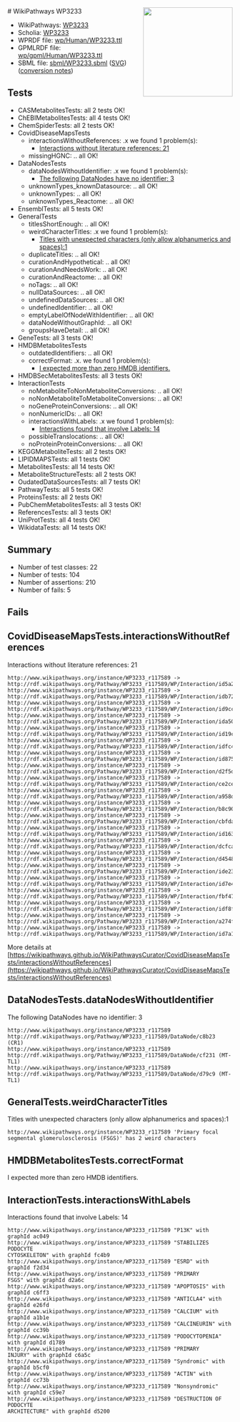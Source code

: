 <img style="float: right; width: 200px" src="../logo.png" />
# WikiPathways WP3233

* WikiPathways: [WP3233](https://identifiers.org/wikipathways:WP3233)
* Scholia: [WP3233](https://scholia.toolforge.org/wikipathways/WP3233)
* WPRDF file: [wp/Human/WP3233.ttl](../wp/Human/WP3233.ttl)
* GPMLRDF file: [wp/gpml/Human/WP3233.ttl](../wp/gpml/Human/WP3233.ttl)
* SBML file: [sbml/WP3233.sbml](../sbml/WP3233.sbml) ([SVG](../sbml/WP3233.svg)) ([conversion notes](../sbml/WP3233.txt))

## Tests
* CASMetabolitesTests: all 2 tests OK!
* ChEBIMetabolitesTests: all 4 tests OK!
* ChemSpiderTests: all 2 tests OK!
* CovidDiseaseMapsTests
    * interactionsWithoutReferences: .x we found 1 problem(s):
        * [Interactions without literature references: 21](#9701cd01)
    * missingHGNC: .. all OK!
* DataNodesTests
    * dataNodesWithoutIdentifier: .x we found 1 problem(s):
        * [The following DataNodes have no identifier: 3](#d2d32fa2)
    * unknownTypes_knownDatasource: .. all OK!
    * unknownTypes: .. all OK!
    * unknownTypes_Reactome: .. all OK!
* EnsemblTests: all 5 tests OK!
* GeneralTests
    * titlesShortEnough: .. all OK!
    * weirdCharacterTitles: .x we found 1 problem(s):
        * [Titles with unexpected characters (only allow alphanumerics and spaces):1](#fda87b3f)
    * duplicateTitles: .. all OK!
    * curationAndHypothetical: .. all OK!
    * curationAndNeedsWork: .. all OK!
    * curationAndReactome: .. all OK!
    * noTags: .. all OK!
    * nullDataSources: .. all OK!
    * undefinedDataSources: .. all OK!
    * undefinedIdentifier: .. all OK!
    * emptyLabelOfNodeWithIdentifier: .. all OK!
    * dataNodeWithoutGraphId: .. all OK!
    * groupsHaveDetail: .. all OK!
* GeneTests: all 3 tests OK!
* HMDBMetabolitesTests
    * outdatedIdentifiers: .. all OK!
    * correctFormat: .x. we found 1 problem(s):
        * [I expected more than zero HMDB identifiers.](#ad154c1e)
* HMDBSecMetabolitesTests: all 3 tests OK!
* InteractionTests
    * noMetaboliteToNonMetaboliteConversions: .. all OK!
    * noNonMetaboliteToMetaboliteConversions: .. all OK!
    * noGeneProteinConversions: .. all OK!
    * nonNumericIDs: .. all OK!
    * interactionsWithLabels: .x we found 1 problem(s):
        * [Interactions found that involve Labels: 14](#fe97a8bc)
    * possibleTranslocations: .. all OK!
    * noProteinProteinConversions: .. all OK!
* KEGGMetaboliteTests: all 2 tests OK!
* LIPIDMAPSTests: all 1 tests OK!
* MetabolitesTests: all 14 tests OK!
* MetaboliteStructureTests: all 2 tests OK!
* OudatedDataSourcesTests: all 7 tests OK!
* PathwayTests: all 5 tests OK!
* ProteinsTests: all 2 tests OK!
* PubChemMetabolitesTests: all 3 tests OK!
* ReferencesTests: all 3 tests OK!
* UniProtTests: all 4 tests OK!
* WikidataTests: all 14 tests OK!


## Summary

* Number of test classes: 22
* Number of tests: 104
* Number of assertions: 210
* Number of fails: 5

## Fails

<a name="9701cd01" />

## CovidDiseaseMapsTests.interactionsWithoutReferences

Interactions without literature references: 21
```
http://www.wikipathways.org/instance/WP3233_r117589 -> http://rdf.wikipathways.org/Pathway/WP3233_r117589/WP/Interaction/id5a29e421
http://www.wikipathways.org/instance/WP3233_r117589 -> http://rdf.wikipathways.org/Pathway/WP3233_r117589/WP/Interaction/idb7279591
http://www.wikipathways.org/instance/WP3233_r117589 -> http://rdf.wikipathways.org/Pathway/WP3233_r117589/WP/Interaction/id9cc50d75
http://www.wikipathways.org/instance/WP3233_r117589 -> http://rdf.wikipathways.org/Pathway/WP3233_r117589/WP/Interaction/ida506e6cf
http://www.wikipathways.org/instance/WP3233_r117589 -> http://rdf.wikipathways.org/Pathway/WP3233_r117589/WP/Interaction/id19c85700
http://www.wikipathways.org/instance/WP3233_r117589 -> http://rdf.wikipathways.org/Pathway/WP3233_r117589/WP/Interaction/idfc474651
http://www.wikipathways.org/instance/WP3233_r117589 -> http://rdf.wikipathways.org/Pathway/WP3233_r117589/WP/Interaction/id875672d4
http://www.wikipathways.org/instance/WP3233_r117589 -> http://rdf.wikipathways.org/Pathway/WP3233_r117589/WP/Interaction/d2f5d
http://www.wikipathways.org/instance/WP3233_r117589 -> http://rdf.wikipathways.org/Pathway/WP3233_r117589/WP/Interaction/ce2ce
http://www.wikipathways.org/instance/WP3233_r117589 -> http://rdf.wikipathways.org/Pathway/WP3233_r117589/WP/Interaction/a958d
http://www.wikipathways.org/instance/WP3233_r117589 -> http://rdf.wikipathways.org/Pathway/WP3233_r117589/WP/Interaction/b8c90
http://www.wikipathways.org/instance/WP3233_r117589 -> http://rdf.wikipathways.org/Pathway/WP3233_r117589/WP/Interaction/cbfda
http://www.wikipathways.org/instance/WP3233_r117589 -> http://rdf.wikipathways.org/Pathway/WP3233_r117589/WP/Interaction/id1635d5c8
http://www.wikipathways.org/instance/WP3233_r117589 -> http://rdf.wikipathways.org/Pathway/WP3233_r117589/WP/Interaction/dcfca
http://www.wikipathways.org/instance/WP3233_r117589 -> http://rdf.wikipathways.org/Pathway/WP3233_r117589/WP/Interaction/d4548
http://www.wikipathways.org/instance/WP3233_r117589 -> http://rdf.wikipathways.org/Pathway/WP3233_r117589/WP/Interaction/ide23927a2
http://www.wikipathways.org/instance/WP3233_r117589 -> http://rdf.wikipathways.org/Pathway/WP3233_r117589/WP/Interaction/id7e4b6fe7
http://www.wikipathways.org/instance/WP3233_r117589 -> http://rdf.wikipathways.org/Pathway/WP3233_r117589/WP/Interaction/fbf47
http://www.wikipathways.org/instance/WP3233_r117589 -> http://rdf.wikipathways.org/Pathway/WP3233_r117589/WP/Interaction/idf8f797f1
http://www.wikipathways.org/instance/WP3233_r117589 -> http://rdf.wikipathways.org/Pathway/WP3233_r117589/WP/Interaction/a274f
http://www.wikipathways.org/instance/WP3233_r117589 -> http://rdf.wikipathways.org/Pathway/WP3233_r117589/WP/Interaction/id7a19d719
```

More details at [https://wikipathways.github.io/WikiPathwaysCurator/CovidDiseaseMapsTests/interactionsWithoutReferences](https://wikipathways.github.io/WikiPathwaysCurator/CovidDiseaseMapsTests/interactionsWithoutReferences)

<a name="d2d32fa2" />

## DataNodesTests.dataNodesWithoutIdentifier

The following DataNodes have no identifier: 3
```
http://www.wikipathways.org/instance/WP3233_r117589 http://rdf.wikipathways.org/Pathway/WP3233_r117589/DataNode/c8b23 (CR1)
http://www.wikipathways.org/instance/WP3233_r117589 http://rdf.wikipathways.org/Pathway/WP3233_r117589/DataNode/cf231 (MT-TL1)
http://www.wikipathways.org/instance/WP3233_r117589 http://rdf.wikipathways.org/Pathway/WP3233_r117589/DataNode/d79c9 (MT-TL1)
```

<a name="fda87b3f" />

## GeneralTests.weirdCharacterTitles

Titles with unexpected characters (only allow alphanumerics and spaces):1
```
http://www.wikipathways.org/instance/WP3233_r117589 'Primary focal segmental glomerulosclerosis (FSGS)' has 2 weird characters
```

<a name="ad154c1e" />

## HMDBMetabolitesTests.correctFormat

I expected more than zero HMDB identifiers.
<a name="fe97a8bc" />

## InteractionTests.interactionsWithLabels

Interactions found that involve Labels: 14
```
http://www.wikipathways.org/instance/WP3233_r117589 "P13K" with graphId ac049
http://www.wikipathways.org/instance/WP3233_r117589 "STABILIZES 
PODOCYTE
CYTOSKELETON" with graphId fc4b9
http://www.wikipathways.org/instance/WP3233_r117589 "ESRD" with graphId f2d34
http://www.wikipathways.org/instance/WP3233_r117589 "PRIMARY 
FSGS" with graphId d2a6c
http://www.wikipathways.org/instance/WP3233_r117589 "APOPTOSIS" with graphId c6ff3
http://www.wikipathways.org/instance/WP3233_r117589 "ANTICLA4" with graphId e26fd
http://www.wikipathways.org/instance/WP3233_r117589 "CALCIUM" with graphId a1b1e
http://www.wikipathways.org/instance/WP3233_r117589 "CALCINEURIN" with graphId cc39b
http://www.wikipathways.org/instance/WP3233_r117589 "PODOCYTOPENIA" with graphId d1789
http://www.wikipathways.org/instance/WP3233_r117589 "PRIMARY 
INJURY" with graphId c6a5c
http://www.wikipathways.org/instance/WP3233_r117589 "Syndromic" with graphId b5cf0
http://www.wikipathways.org/instance/WP3233_r117589 "ACTIN" with graphId cc73b
http://www.wikipathways.org/instance/WP3233_r117589 "Nonsyndromic" with graphId c59e7
http://www.wikipathways.org/instance/WP3233_r117589 "DESTRUCTION OF
PODOCYTE
ARCHITECTURE" with graphId d5200
```

